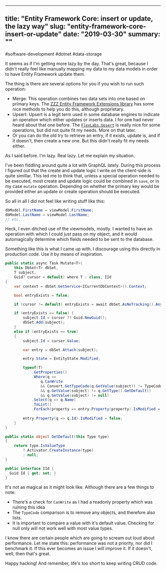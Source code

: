 
---
title: "Entity Framework Core: insert or update, the lazy way"
slug: "entity-framework-core-insert-or-update"
date: "2019-03-30"
summary: ""
---

#software-development #dotnet #data-storage

It seems as if I'm getting more lazy by the day. That's great, because I didn't really feel like manually mapping my data to my data models in order to have Entity Framework update them.

The thing is there are several options for you if you wish to run such operation:

- Merge: This operation combines two data sets into one based on primary keys. The [ZZZ Entity Framework Extensions library](https://entityframework-extensions.net/bulk-merge) has some nice methods to help you do this, although proprietary.
- Upsert: Upsert is a legit term used in some database engines to indicate an operation which either updates or inserts data. I for one had never heard about that one before. The [`FlexLabs.Upsert`](https://github.com/artiomchi/FlexLabs.Upsert) is really nice for some operations, but did not quite fit my needs. More on that later.
- Or you can do the old try to retrieve an entry, if it exists, update is, and if it doesn't, then create a new one. But this didn't really fit my needs either.

As I said before. I'm lazy. Real lazy. Let me explain my situation.

I've been fiddling around quite a lot with GraphQL lately. During this process I figured out that the create and update logic I write on the client-side is quite simillar. This led me to think that, unless a special operation needed to be executed, most create and update logic could be combined in `save`, or in my case `mutate` operation. Depending on whether the primary key would be provided either an update or create operation should be executed.

So all in all I did not feel like writing stuff like this:

```csharp
dbModel.FirstName = viewModel.FirstName;
dbModel.LastName = viewModel.LastName;
// etc...
```

Heck, I even ditched use of the viewmodels, mostly. I wanted to have an operation with which I could just pass on my object, and it would automagically determine which fields needed to be sent to the database.

Something like this is what I came up with. I discourage using this directly in production code. Use it by means of inspiration.

```csharp
public static async Task Mutate<T>(
    this DbSet<T> dbSet,
    T subject,
    Guid? cursor = default) where T : class, IId
{
    var context = dbSet.GetService<ICurrentDbContext>().Context;

    bool entryExists = false;

    if (cursor != default) entryExists = await dbSet.AsNoTracking().AnyAsync(q => q.Id == cursor);

    if (entryExists == false) {
        subject.Id = cursor ?? Guid.NewGuid();
        dbSet.Add(subject);
    }
    else if (entryExists == true)
    {
        subject.Id = cursor.Value;

        var entry = dbSet.Attach(subject);

        entry.State = EntityState.Modified;

        typeof(T)
            .GetProperties()
            .Where(q =>
                q.CanWrite
                && Convert.GetTypeCode(q.GetValue(subject)) != TypeCode.Object
                && q.GetValue(subject) != q.GetType().GetDefault()
                && q.GetValue(subject) != null)
            .Select(q => q.Name)
            .ToList()
            .ForEach(property => entry.Property(property).IsModified = true);
                
        entry.Property(q => q.Id).IsModified = false;
    }
}

public static object GetDefault(this Type type)
{
    return type.IsValueType
        ? Activator.CreateInstance(type)
        : null;
}

public interface IId {
  Guid Id { get; set; }
}
```

It's not as magical as it might look like. Although there are a few things to note:

- There's a check for `CanWrite` as I had a readonly property which was ruining this idea
- The `TypeCode` comparison is to remove any objects, and therefore also lists.
- It is important to compare a value with it's default value. Checking for null only will not work well with most value types.

I know there are certain people which are going to scream out loud about performance. Let me state this: performance was not a priority, nor did I benchmark it. If this ever becomes an issue I will improve it. If it doesn't, well, then that's great.

Happy hacking! And remember, life's too short to keep writing CRUD code.

